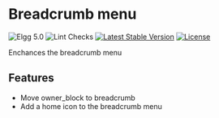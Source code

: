 Breadcrumb menu
===============

![Elgg 5.0](https://img.shields.io/badge/Elgg-5.0-green.svg)
![Lint Checks](https://github.com/ColdTrick/breadcrumb_menu/actions/workflows/lint.yml/badge.svg?event=push)
[![Latest Stable Version](https://poser.pugx.org/coldtrick/breadcrumb_menu/v/stable.svg)](https://packagist.org/packages/coldtrick/breadcrumb_menu)
[![License](https://poser.pugx.org/coldtrick/breadcrumb_menu/license.svg)](https://packagist.org/packages/coldtrick/breadcrumb_menu)

Enchances the breadcrumb menu

Features
--------

- Move owner_block to breadcrumb
- Add a home icon to the breadcrumb menu
